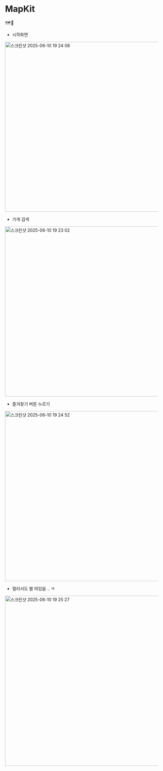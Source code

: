# MapKit
🗺️📍

- 시작화면
<img width="559" alt="스크린샷 2025-06-10 19 24 08" src="https://github.com/user-attachments/assets/9cb1ba1e-e96b-4306-a853-37e709aaeae5" />


- 가게 검색
<img width="559" alt="스크린샷 2025-06-10 19 23 02" src="https://github.com/user-attachments/assets/4eedca81-bd09-460e-81d4-2b87a7fc9bcb" />

  
- 즐겨찾기 버튼 누르기
<img width="559" alt="스크린샷 2025-06-10 19 24 52" src="https://github.com/user-attachments/assets/94ef54a4-2d16-4676-946c-c0f8b55fe98e" />


- 멀리서도 별 떠있음 .. ㅋ
<img width="559" alt="스크린샷 2025-06-10 19 25 27" src="https://github.com/user-attachments/assets/58f4b7d5-ae3b-43d0-8c71-74db7eec5e4f" />
